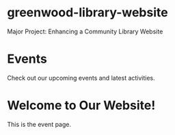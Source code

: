 # greenwood-library-website
Major Project: Enhancing a Community Library Website
<!DOCTYPE html>
<html lang="en">
<head>
  <meta charset="UTF-8">
  
  <h1>Events</h1>
<p>Check out our upcoming events and latest activities.</p>

</head>
<body>
  <h1>Welcome to Our Website!</h1>
  <p>This is the  event  page.</p>
</body>
</html>

